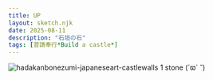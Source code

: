 ```yaml
---
title: UP
layout: sketch.njk
date: 2025-08-11
description: "石垣の石"
tags: [普請奉行*Build a castle*]
---
```


![hadakanbonezumi-japaneseart-castlewalls](/images/20250811.jpg)
1 stone (´ϖ` ˘)